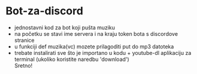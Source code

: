 # Bot-za-discord 
- jednostavni kod za bot koji pušta muziku 
- na početku se stavi ime servera i na kraju token bota s discordove stranice 
- u funkciji def muzika(vc) mozete prilagoditi put do mp3 datoteka 
- trebate instalirati sve što je importano u kodu + youtube-dl aplikaciju za terminal (ukoliko koristite naredbu 'download') \
Sretno!
